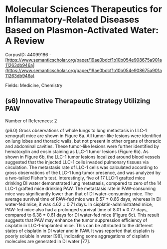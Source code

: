 # Molecular Sciences Therapeutics for Inflammatory-Related Diseases Based on Plasmon-Activated Water: A Review

CorpusID: 44099186 - [https://www.semanticscholar.org/paper/19ae0bdcf1b10b054e908675a901a11263db946a](https://www.semanticscholar.org/paper/19ae0bdcf1b10b054e908675a901a11263db946a)

Fields: Medicine, Chemistry

## (s6) Innovative Therapeutic Strategy Utilizing PAW
Number of References: 2

(p6.0) Gross observations of whole lungs to lung metastasis in LLC-1 xenograft mice are shown in Figure 6a. All tumor-like lesions were identified on lung lobes and thoracic walls, but not present in other organs of thoracic and abdominal cavities. These tumor-like lesions were further identified by hematoxylin and eosin staining as LLC-1 tumor lesions (Figure 6b). As shown in Figure 6b, the LLC-1 tumor lesions localized around blood vessels suggested that the injected LLC-1 cells invaded pulmonary tissues via circulation. The metastasis rate of LLC-1 cells was calculated according to gross observations of the LLC-1 lung tumor presence, and was analyzed by a two-tailed Fisher's test. Interestingly, five of 17 LLC-1 grafted mice drinking DI water demonstrated lung metastasis, compared to zero of the 14 LLC-1 grafted mice drinking PAW. The metastasis rate in PAW-consuming mice was significantly lower than that of DI water-consuming mice. The average survival time of PAW-fed mice was 6.57 ± 0.66 days, whereas in DI water-fed mice, it was 4.62 ± 0.71 days. In cisplatin-administrated mice, PAW-fed mice also had a prolonged survival time of 8.01 ± 0.77 days, compared to 6.38 ± 0.61 days for DI water-fed mice (Figure 6c). This result suggests that PAW may enhance the tumor suppression efficiency of cisplatin in LLC-1-implanted mice. This can be attributed to the different states of cisplatin in DI water and in PAW. It was reported that cisplatin is poorly soluble in water [98], indicating some aggregations of cisplatin molecules are generated in DI water [77]. 
